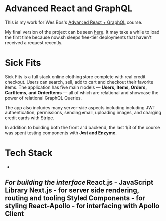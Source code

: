 # Advanced React and GraphQL
This is my work for Wes Bos's [Advanced React + GraphQL](https://advancedreact.com/) course.

My final version of the project can be seen [here](https://sickfits-next-react-prod.herokuapp.com/). It may take a while to load the first time because now.sh sleeps free-tier deployments that haven't received a request recently.

# Sick Fits
Sick Fits is a full stack online clothing store complete with real credit checkout. Users can search, sell, add to cart and checkout their favorite items. The application has five main models — __Users, Items, Orders, CartItems, and OrderItems__ — all of which are relational and showcase the power of relational GraphQL Queries.

The app also includes many server-side aspects including including JWT authentication, permissions, sending email, uploading images, and charging credit cards with Stripe.

In addition to building both the front and backend, the last 1/3 of the course was spent testing components with __Jest and Enzyme__.

# Tech Stack
-
_For building the interface_
__React.js__ - JavaScript Library 
__Next.js__ - for server side rendering, routing and tooling
__Styled Components__ - for styling
__React-Apollo__ - for interfacing with Apollo Client
-

